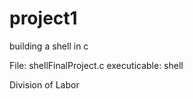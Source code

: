 # project1
building a shell in c

File: shellFinalProject.c
executicable: shell

Division of Labor




